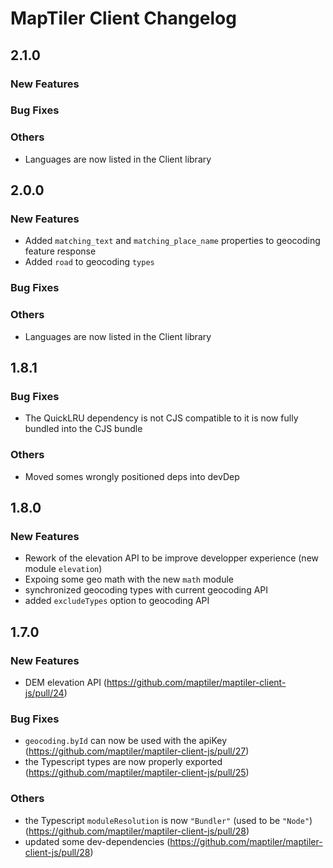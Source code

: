 # MapTiler Client Changelog

## 2.1.0

### New Features

### Bug Fixes

### Others

- Languages are now listed in the Client library

## 2.0.0

### New Features

- Added `matching_text` and `matching_place_name` properties to geocoding feature response
- Added `road` to geocoding `types`

### Bug Fixes

### Others

- Languages are now listed in the Client library

## 1.8.1

### Bug Fixes

- The QuickLRU dependency is not CJS compatible to it is now fully bundled into the CJS bundle

### Others

- Moved somes wrongly positioned deps into devDep

## 1.8.0

### New Features

- Rework of the elevation API to be improve developper experience (new module `elevation`)
- Expoing some geo math with the new `math` module
- synchronized geocoding types with current geocoding API
- added `excludeTypes` option to geocoding API

## 1.7.0

### New Features

- DEM elevation API (https://github.com/maptiler/maptiler-client-js/pull/24)

### Bug Fixes

- `geocoding.byId` can now be used with the apiKey (https://github.com/maptiler/maptiler-client-js/pull/27)
- the Typescript types are now properly exported (https://github.com/maptiler/maptiler-client-js/pull/25)

### Others

- the Typescript `moduleResolution` is now `"Bundler"` (used to be `"Node"`) (https://github.com/maptiler/maptiler-client-js/pull/28)
- updated some dev-dependencies (https://github.com/maptiler/maptiler-client-js/pull/28)
